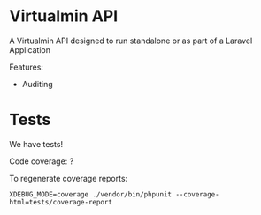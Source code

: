 # Virtualmin API
A Virtualmin API designed to run standalone or as part of a Laravel Application

Features:

- Auditing

# Tests

We have tests!

Code coverage: ?

To regenerate coverage reports:

`XDEBUG_MODE=coverage ./vendor/bin/phpunit --coverage-html=tests/coverage-report`

